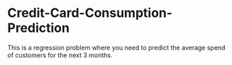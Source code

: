 # Credit-Card-Consumption-Prediction
This is a regression problem where you need to predict the average spend of customers for the next 3 months.

